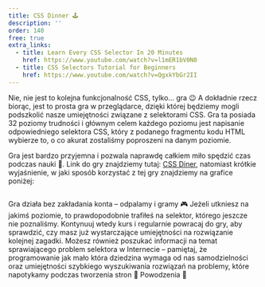 ```yaml
---
title: CSS Dinner 🕹️
description: ''
order: 140
free: true
extra_links:
  - title: Learn Every CSS Selector In 20 Minutes
    href: https://www.youtube.com/watch?v=l1mER1bV0N0
  - title: CSS Selectors Tutorial for Beginners
    href: https://www.youtube.com/watch?v=QgxkYbGr2II
---
```


Nie, nie jest to kolejna funkcjonalność CSS, tylko… gra 😉 A dokładnie rzecz biorąc, jest to prosta gra w przeglądarce, dzięki której będziemy mogli podszkolić nasze umiejętności związane z selektorami CSS. Gra ta posiada 32 poziomy trudności i głównym celem każdego poziomu jest napisanie odpowiedniego selektora CSS, który z podanego fragmentu kodu HTML wybierze to, o co akurat zostaliśmy poproszeni na danym poziomie.

Gra jest bardzo przyjemna i pozwala naprawdę całkiem miło spędzić czas podczas nauki 🙂. Link do gry znajdziemy tutaj: [CSS Diner](https://flukeout.github.io/), natomiast krótkie wyjaśnienie, w jaki sposób korzystać z tej gry znajdziemy na grafice poniżej:

<img alt="" src="/online/statyczna/img/podstawy-css/dinner.png" />

Gra działa bez zakładania konta – odpalamy i gramy 🎮 Jeżeli utkniesz na jakimś poziomie, to prawdopodobnie trafiłeś na selektor, którego jeszcze nie poznaliśmy. Kontynuuj wtedy kurs i regularnie powracaj do gry, aby sprawdzić, czy masz już wystarczające umiejętności na rozwiązanie kolejnej zagadki. Możesz również poszukać informacji na temat sprawiającego problem selektora w Internecie – pamiętaj, że programowanie jak mało która dziedzina wymaga od nas samodzielności oraz umiejętności szybkiego wyszukiwania rozwiązań na problemy, które napotykamy podczas tworzenia stron 🙂 Powodzenia 🤞
